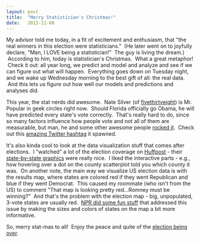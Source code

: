 ```yaml
---
layout: post
title:  "Merry Statistician's Christmas!"
date:   2012-11-08
---
```


My advisor told me today, in a fit of excitement and enthusiasm, that
"the real winners in this election were statisticians."  (He later went
on to joyfully declare, "Man, I LOVE being a statistician!"  The guy is
living the dream.)  According to him, today is statistician's Christmas.
 What a great metaphor!  Check it out: all year long, we predict and
model and analyze and see if we can figure out what will happen.
 Everything goes down on Tuesday night, and we wake up Wednesday morning
to the best gift of all: the real data.  And this lets us figure out how
well our models and predictions and analyses did.

This year, the stat nerds did awesome.  Nate Silver (of
[fivethirtyeight][]) is Mr. Popular in geek circles right now.  Should
Florida officially go Obama, he will have predicted every state's vote
correctly.  That's really hard to do, since so many factors influence
how people vote and not all of them are measurable, but man, he and some
other awesome people [rocked it][].  Check out this [amazing Twitter
hashtag][] it spawned. 

It's also kinda cool to look at the data visualization stuff that comes
after elections.  I "watched" a lot of the election coverage on
[Huffpost][] - their [state-by-state graphics][] were really nice.  I
liked the interactive parts - e.g., how hovering over a dot on the
county scatterplot told you which county it was.  On another note, the
main way we visualize US election data is with the results map, where
states are colored red if they went Republican and blue if they went
Democrat.  This caused my roommate (who isn't from the US) to comment
"That map is looking pretty red...Romney must be winning?"  And that's
the problem with the election map - big, unpopulated, 3-vote states are
usually red.  [NPR did some fun stuff][] that addressed this issue by
making the sizes and colors of states on the map a bit more informative.

So, merry stat-mas to all!  Enjoy the peace and quite of the [election
being over][].

  [fivethirtyeight]: http://fivethirtyeight.blogs.nytimes.com/
  [rocked it]: http://simplystatistics.org/post/35187901781/nate-silver-does-it-again-will-pundits-finally-accept
  [amazing Twitter hashtag]: https://twitter.com/search?q=%23natesilverfacts&src=typd
  [Huffpost]: http://elections.huffingtonpost.com/2012/results
  [state-by-state graphics]: http://elections.huffingtonpost.com/2012/results/minnesota
  [NPR did some fun stuff]: http://www.npr.org/blogs/itsallpolitics/2012/11/01/163632378/a-campaign-map-morphed-by-money
  [election being over]: http://www.youtube.com/watch?v=OjrthOPLAKM&feature=related
